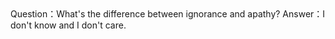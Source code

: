 <html>
  <head>
    <title>A joke</title>
  </head>
  <body>
    Question：What's the difference between ignorance and apathy?
    Answer：I don't know and I don't care.
  </body>
  </html>



